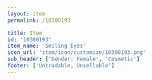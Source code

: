 ```yaml
---
layout: item
permalink: /10300193

title: Item
id: '10300193'
item_name: 'Smiling Eyes'
icon_url: 'item/icon/customize/10300193.png'
sub_header: ['Gender: Female', 'Cosmetic']
footer: ['Untradable, Unsellable']
---
```


